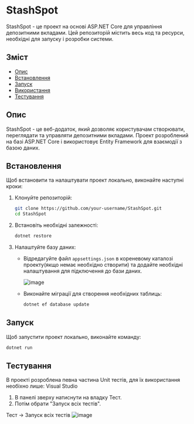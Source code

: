 # StashSpot

StashSpot - це проект на основі ASP.NET Core для управління депозитними вкладами. Цей репозиторій містить весь код та ресурси, необхідні для запуску і розробки системи.

## Зміст

- [Опис](#опис)
- [Встановлення](#встановлення)
- [Запуск](#запуск)
- [Використання](#використання)
- [Тестування](#тестування)


## Опис

StashSpot - це веб-додаток, який дозволяє користувачам створювати, переглядати та управляти депозитними вкладами. Проект розроблений на базі ASP.NET Core і використовує Entity Framework для взаємодії з базою даних.

## Встановлення

Щоб встановити та налаштувати проект локально, виконайте наступні кроки:

1. Клонуйте репозиторій:
    ```sh
    git clone https://github.com/your-username/StashSpot.git
    cd StashSpot
    ```

2. Встановіть необхідні залежності:
    ```sh
    dotnet restore
    ```

3. Налаштуйте базу даних:
    - Відредагуйте файл `appsettings.json` в кореневому каталозі проекту(якщо немає необхідно створити) та додайте необхідні налаштування для підключення до бази даних.

      ![image](https://github.com/XEducat/MVC_ASP.NET-Core-Learn/assets/113421299/d58c1818-8801-46ed-ada6-6ed1358b5982)


    - Виконайте міграції для створення необхідних таблиць:

      ```sh
      dotnet ef database update
      ```

## Запуск

Щоб запустити проект локально, виконайте команду:
```sh
dotnet run
```

## Тестування
В проекті розроблена певна частина Unit тестів, для їх використання необіхно лише:
Visual Studio
1. В панелі зверху натиснути на владку Тест.
2. Потім обрати "Запуск всіх тестів".

Тест -> Запуск всіх тестів
![image](https://github.com/XEducat/MVC_ASP.NET-Core-Learn/assets/113421299/90259c3b-5fde-4118-80c0-3818e16b636e)
 


